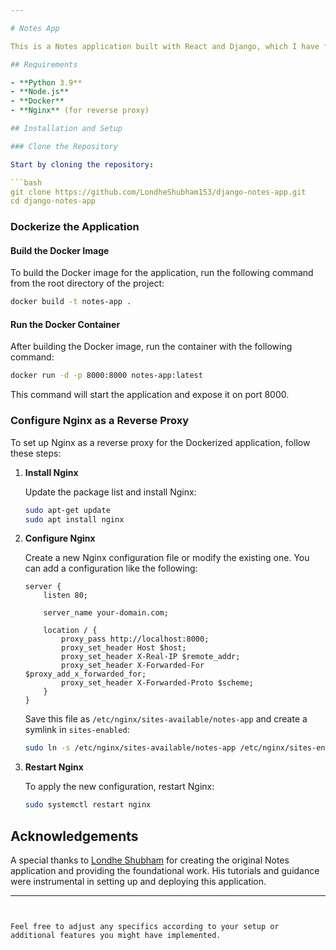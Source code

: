 ```yaml
---

# Notes App

This is a Notes application built with React and Django, which I have forked from [Londhe Shubham's repository](https://www.youtube.com/@TrainWithShubham). The project has been Dockerized and configured with Nginx as a reverse proxy to handle traffic efficiently.

## Requirements

- **Python 3.9**
- **Node.js**
- **Docker**
- **Nginx** (for reverse proxy)

## Installation and Setup

### Clone the Repository

Start by cloning the repository:

```bash
git clone https://github.com/LondheShubham153/django-notes-app.git
cd django-notes-app
```

### Dockerize the Application

#### Build the Docker Image

To build the Docker image for the application, run the following command from the root directory of the project:

```bash
docker build -t notes-app .
```

#### Run the Docker Container

After building the Docker image, run the container with the following command:

```bash
docker run -d -p 8000:8000 notes-app:latest
```

This command will start the application and expose it on port 8000.

### Configure Nginx as a Reverse Proxy

To set up Nginx as a reverse proxy for the Dockerized application, follow these steps:

1. **Install Nginx**

   Update the package list and install Nginx:

   ```bash
   sudo apt-get update
   sudo apt install nginx
   ```

2. **Configure Nginx**

   Create a new Nginx configuration file or modify the existing one. You can add a configuration like the following:

   ```nginx
   server {
       listen 80;

       server_name your-domain.com;

       location / {
           proxy_pass http://localhost:8000;
           proxy_set_header Host $host;
           proxy_set_header X-Real-IP $remote_addr;
           proxy_set_header X-Forwarded-For $proxy_add_x_forwarded_for;
           proxy_set_header X-Forwarded-Proto $scheme;
       }
   }
   ```

   Save this file as `/etc/nginx/sites-available/notes-app` and create a symlink in `sites-enabled`:

   ```bash
   sudo ln -s /etc/nginx/sites-available/notes-app /etc/nginx/sites-enabled/
   ```

3. **Restart Nginx**

   To apply the new configuration, restart Nginx:

   ```bash
   sudo systemctl restart nginx
   ```

## Acknowledgements

A special thanks to [Londhe Shubham](https://www.youtube.com/@TrainWithShubham) for creating the original Notes application and providing the foundational work. His tutorials and guidance were instrumental in setting up and deploying this application.

---
```


Feel free to adjust any specifics according to your setup or additional features you might have implemented.
